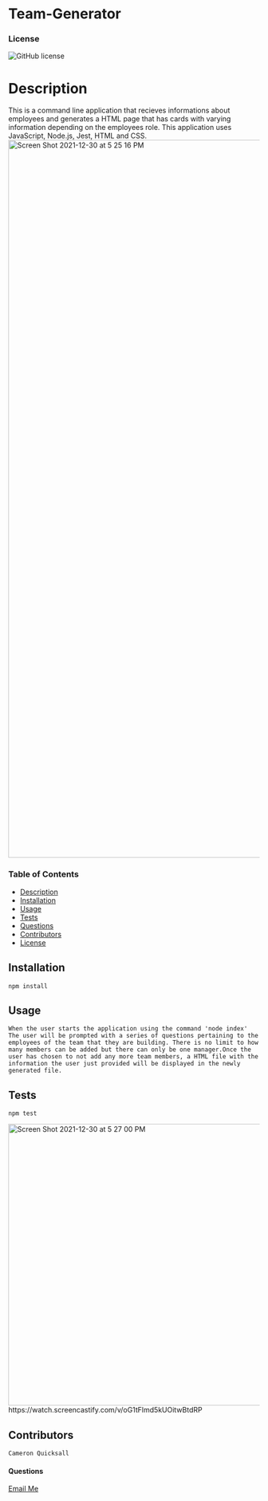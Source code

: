# Team-Generator

### License
![GitHub license](https://img.shields.io/badge/License-MIT-blue)
    
# Description
This is a command line application that recieves informations about employees and generates a HTML page that has cards with varying information depending on the employees role. This application uses JavaScript, Node.js, Jest, HTML and CSS.
<img width="1440" alt="Screen Shot 2021-12-30 at 5 25 16 PM" src="https://user-images.githubusercontent.com/91788324/147794178-872599f9-2be9-4a19-8f96-4d971da5887e.png">

### Table of Contents
* [Description](#description)
* [Installation](#installation)
* [Usage](#usage)
* [Tests](#tests)
* [Questions](#questions)
* [Contributors](#contributors)
* [License](#license)

## Installation
    npm install

## Usage
    When the user starts the application using the command 'node index' The user will be prompted with a series of questions pertaining to the employees of the team that they are building. There is no limit to how many members can be added but there can only be one manager.Once the user has chosen to not add any more team members, a HTML file with the information the user just provided will be displayed in the newly generated file.

## Tests
    npm test
<img width="565" alt="Screen Shot 2021-12-30 at 5 27 00 PM" src="https://user-images.githubusercontent.com/91788324/147794250-5b0e5782-17da-47c5-9e95-2fbd44a45c9c.png">
https://watch.screencastify.com/v/oG1tFlmd5kUOitwBtdRP

## Contributors
    Cameron Quicksall

#### Questions
[Email Me](mailto:cameron.quicksall70@gmail.com)

    
